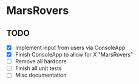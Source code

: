 # MarsRovers
## TODO
- [x] Implement input from users via ConsoleApp
- [x] Finish ConsoleApp to allow for X "MarsRovers"
- [ ] Remove all hardcore
- [ ] Finish all unit tests
- [ ] Misc documentation
